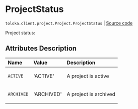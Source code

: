 # ProjectStatus
`toloka.client.project.Project.ProjectStatus` | [Source code](https://github.com/Toloka/toloka-kit/blob/v0.1.24/src/client/project.py#L129)

Project status:

## Attributes Description

| Name | Value | Description |
| :------| :-----------| :----------| 
`ACTIVE`|'ACTIVE'|<p>A project is active</p>
`ARCHIVED`|'ARCHIVED'|<p>A project is archived</p>
